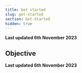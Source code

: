 ```yaml
---
title: Get started
slug: get-started
section: Get-Started
hidden: true
---
```


**Last updated 6th November 2023**



## Objective  

**Last updated 6th November 2023**

